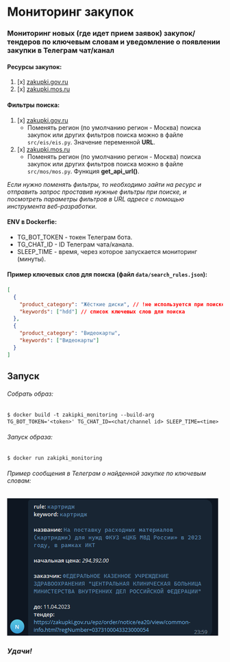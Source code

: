 # Мониторинг закупок

### Мониторинг новых (где идет прием заявок) закупок/тендеров по ключевым словам и уведомление о появлении закупки в Телеграм чат/канал

#### Ресурсы закупок:
1. [x] [zakupki.gov.ru](https://zakupki.gov.ru)
2. [x] [zakupki.mos.ru](https://zakupki.mos.ru)


#### Фильтры поиска:
1. [x] [zakupki.gov.ru](https://zakupki.gov.ru)
   * Поменять регион (по умолчанию регион - Москва) поиска закупок или других фильтров поиска можно в файле `src/eis/eis.py`. Значение переменной **URL**.
2. [x] [zakupki.mos.ru](https://zakupki.mos.ru)
   * Поменять регион (по умолчанию регион - Москва) поиска закупок или других фильтров поиска можно в файле `src/mos/mos.py`. Функция **get_api_url()**.

_Если нужно поменять фильтры, то необходимо зайти на ресурс и отправить запрос проставив нужные фильтры при поиске, и посмотреть параметры фильтров в URL адресе с помощью инструмента веб-разработки_.

#### ENV в Dockerfie:
* TG_BOT_TOKEN - токен Телеграм бота.
* TG_CHAT_ID - ID Телеграм чата/канала.
* SLEEP_TIME - время, через которое запускается мониторинг (минуты).

#### Пример ключевых слов для поиска (файл `data/search_rules.json`):
```json
[
  {
    "product_category": "Жёсткие диски", // !не используется при поиске, только для сообщения в тг!
    "keywords": ["hdd"] // список ключевых слов для поиска
  },
  {
    "product_category": "Видеокарты",
    "keywords": ["Видеокарты"]
  }
]
```


## Запуск

###### Собрать образ:
```shell
$ docker build -t zakipki_monitoring --build-arg TG_BOT_TOKEN='<token>' TG_CHAT_ID=<chat/channel id> SLEEP_TIME=<time>
```

###### Запуск образа:
```shell
$ docker run zakipki_monitoring
```

###### Пример сообщения в Телеграм о найденной закупке по ключевым словам:
![sample.PNG](sample.PNG)

### _**Удачи!**_